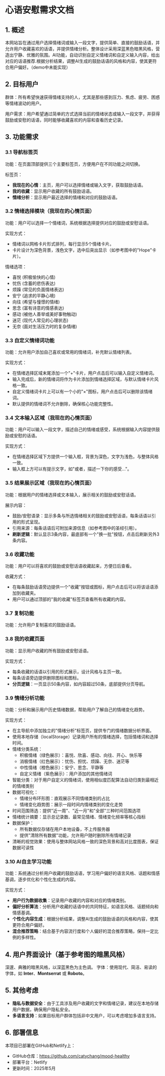 # 心语安慰需求文档

## 1. 概述
本网站旨在通过用户选择情绪词或输入一段文字，提供简单、直接的鼓励话语，并允许用户收藏喜欢的话语，并提供情绪分析。整体设计采用深蓝黑色暗黑风格，营造出宁静、优雅的氛围。AI功能，自动识别自定义情绪词和自定义输入内容，给出对应的话语推荐.根据分析结果，调整AI生成的鼓励话语的风格和内容，使其更符合用户偏好。（demo中未能实现）

## 2. 目标用户
群体：所有希望快速获得情绪支持的人，尤其是那些感到压力、焦虑、疲劳、困惑等情绪波动的用户。

用户需求：用户希望通过简单的方式选择当前的情绪状态或输入一段文字，并获得鼓励或安慰的话语，同时能够收藏喜欢的内容和查看历史记录。

## 3. 功能需求

### 3.1 导航标签页
功能：在页面顶部提供三个主要标签页，方便用户在不同功能之间切换。

标签页：
- **我现在的心情**：主页，用户可以选择情绪或输入文字，获取鼓励话语。
- **我的收藏**：显示用户收藏的所有鼓励话语。
- **情绪分析**：显示用户最近选择的情绪和对应的鼓励话语。


### 3.2 情绪选择模块（我现在的心情页面）
功能：用户可以选择一个情绪词，系统根据选择提供对应的鼓励或安慰话语。

实现方式：
- 情绪词以网格卡片形式排列，每行显示5个情绪卡片。
- 卡片设计为深色背景，浅色文字，选中后突出显示（如参考图中的"Hope"卡片）。

情绪选项：
- 喜悦 (积极愉快的心情)
- 忧伤 (含蓄的悲伤表达)
- 烦躁 (常见的负面情绪表达)
- 安宁 (追求的平静心境)
- 向往 (希望与憧憬的情绪)
- 思念 (富有诗意的情感表达)
- 感动 (被他人善举或美好事物触动)
- 迷茫 (现代人常见的心理状态)
- 无奈 (面对生活压力时的复杂情绪)

### 3.3 自定义情绪词功能
功能：允许用户添加自己喜欢或常用的情绪词，补充默认情绪列表。

实现方式：
- 在情绪选择区域末尾添加一个"+"卡片，用户点击后可以输入自定义情绪词。
- 输入完成后，新的情绪词将作为卡片添加到情绪选择区域，与默认情绪卡片风格一致。
- 自定义情绪词卡片上可以有一个小的"×"图标，用户点击后可以删除该情绪词。
- 默认提供的情绪词不允许删除，确保核心功能完整性。

### 3.4 文本输入区域（我现在的心情页面）
功能：用户可以输入一段文字，描述自己的情绪或感受，系统根据输入内容提供鼓励或安慰的话语。

实现方式：
- 在情绪选择区域下方提供一个输入框，背景为深色，文字为浅色，与整体风格一致。
- 输入框上方可以有提示文字，如"或者，描述一下你的感受..."。

### 3.5 结果展示区域（我现在的心情页面）
功能：根据用户的情绪选择或文本输入，展示相关的鼓励或安慰话语。

展示内容：
- 鼓励/安慰语录：显示多条与所选情绪相关的鼓励或安慰话语，每条话语以引用的形式呈现。
- 引用来源：每条话语后可附加来源信息（如参考图中的圣经引用）。
- **刷新逻辑**：默认显示3条内容，最底部有一个"换一批"按钮，点击后刷新另外3条内容。

### 3.6 收藏功能
功能：用户可以将喜欢的鼓励或安慰话语收藏起来，方便日后查看。

收藏方式：
- 在每条鼓励话语旁边提供一个"收藏"按钮或图标，用户点击后可以将该话语添加到收藏夹。
- 用户可以通过顶部的"我的收藏"标签页查看所有收藏的内容。

### 3.7 复制功能
功能：允许用户复制喜欢的鼓励话语。


### 3.8 我的收藏页面
功能：显示用户收藏的所有鼓励或安慰话语。

实现方式：
- 每条收藏的话语以引用的形式展示，设计风格与主页一致。
- 每条话语旁边提供删除图标和图标。
- **分页逻辑**：一页显示50条内容，如内容超过50条，底部提供分页导航。

### 3.9 情绪分析功能
功能：分析和展示用户历史情绪数据，帮助用户了解自己的情绪变化趋势。

实现方式：
- 在主导航中添加独立的"情绪分析"标签页，提供专门的情绪数据分析界面。
- 使用本地存储（localStorage）记录用户所有的情绪选择，包括情绪词和选择时间。
- 情绪分类系统：
  - 积极情绪（绿色展示）：喜悦、欣喜、感动、向往、开心、快乐等
  - 消极情绪（红色展示）：忧伤、担忧、烦躁、无奈、迷茫等
  - 中性情绪（橙色展示）：安宁、思念、平静等
  - 自定义情绪（紫色展示）：用户添加的其他情绪词
- 智能分类：对于用户自定义的情绪词，使用相似度匹配算法自动归类到最相近的情绪类别
- 数据可视化：
  - 情绪分布环形图：直观展示不同情绪类别的占比
  - 情绪变化趋势图：展示一段时间内情绪类别的变化走势
- 时间范围筛选：提供"近一周"、"近一月"和"全部"三种时间范围选项
- 情绪统计摘要：显示总记录数、最常见情绪、情绪变化频率等核心指标
- 数据保护：
  - 所有数据仅存储在用户本地设备，不上传服务器
  - 提供"清除所有数据"功能，允许用户随时删除所有情绪记录
- 清晰的视觉效果：使用与整体网站风格一致的深色背景和高对比度图表，保证数据可读性

### 3.10 AI自主学习功能
功能：系统通过分析用户收藏的鼓励话语，学习用户偏好的语言风格、话题和情感基调，逐步优化和个性化生成的内容。

实现方式：
- **用户行为数据收集**：记录用户收藏的内容和对应的情绪类别。
- **偏好分析算法**：分析用户收藏的话语中的共同特征，如语言风格、话题倾向和情感基调。
- **个性化内容生成**：根据分析结果，调整AI生成的鼓励话语的风格和内容，使其更符合用户偏好。
- **混合推荐策略**：结合基于内容流行度和个人偏好的混合推荐策略，保持一定比例的多样性。

## 4. 用户界面设计（基于参考图的暗黑风格）
深邃、典雅的暗黑风格，以深蓝黑色为主色调。
字体：使用现代、简洁、易读的字体，如 **Inter**、**Montserrat** 或 **Roboto**。


## 5. 其他考虑
- **隐私与数据安全**：由于工具涉及用户收藏的文字和情绪记录，建议在本地存储用户数据，确保用户隐私安全。
- **多语言支持**：如果目标用户群体包括非中文用户，可以考虑增加多语言支持。

## 6. 部署信息
本项目已部署在GitHub和Netlify上：
- GitHub仓库：https://github.com/catychang/mood-healthy
- 部署平台：Netlify
- 更新时间：2025年5月
